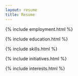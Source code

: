 ```yaml
---
layout: resume
title: Resume
---
```



{% include employment.html %}

{% include education.html %}

{% include skills.html %}

{% include initiatives.html %}

{% include interests.html %}



